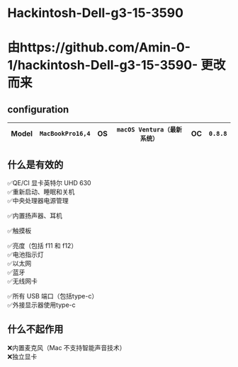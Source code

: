 # Hackintosh-Dell-g3-15-3590<br>

# 由https://github.com/Amin-0-1/hackintosh-Dell-g3-15-3590- 更改而来
## configuration

Model | `MacBookPro16,4` | OS | `macOS Ventura（最新系统）` | OC | `0.8.8` 
---|---|---|---|---|---



##  什么是有效的
✅QE/CI 显卡英特尔 UHD 630 <br>
✅重新启动、睡眠和关机 <br>
✅中央处理器电源管理 <br>

✅内置扬声器、耳机 <br>

✅触摸板 <br>

✅亮度（包括 f11 和 f12）<br>
✅电池指示灯 <br>
✅以太网 <br>
✅蓝牙 <br>
✅无线网卡 <br>

✅所有 USB 端口（包括type-c）<br>
✅外接显示器使用type-c <br>



##  什么不起作用 <br>
❌内置麦克风（Mac 不支持智能声音技术） <br>
❌独立显卡 <br>
